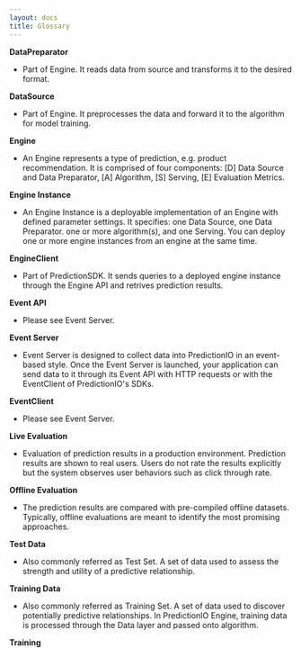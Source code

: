 ```yaml
---
layout: docs
title: Glossary
---
```


**DataPreparator**
- Part of Engine. It reads data from source and transforms it to the desired format.

**DataSource**
- Part of Engine. It preprocesses the data and forward it to the algorithm for model training. 

**Engine**
- An Engine represents a type of prediction, e.g. product recommendation. It is comprised of four components: [D] Data Source and Data Preparator, [A] Algorithm, [S] Serving, [E] Evaluation Metrics. 

**Engine Instance**
- An Engine Instance is a deployable implementation of an Engine with defined parameter settings. It specifies: one Data Source, one Data Preparator. one or more algorithm(s), and one Serving. You can deploy one or more engine instances from an engine at the same time.


**EngineClient**
- Part of PredictionSDK. It sends queries to a deployed engine instance through the Engine API and retrives prediction results. 

**Event API**
- Please see Event Server. 

**Event Server**
- Event Server is designed to collect data into PredictionIO in an event-based style. Once the Event Server is launched, your application can send data to it through its Event API with HTTP requests or with the EventClient of PredictionIO's SDKs.

**EventClient**
- Please see Event Server. 

**Live Evaluation**
- Evaluation of prediction results in a production environment. Prediction results are shown to real users. Users do not rate the results explicitly but the system observes user behaviors such as click through rate. 

**Offline Evaluation**
- The prediction results are compared with pre-compiled offline datasets. Typically, offline evaluations are meant to identify the most 
promising approaches. 

**Test Data** 
- Also commonly referred as Test Set. A set of data used to assess the strength and utility of a predictive relationship. 

**Training Data**
- Also commonly referred as Training Set. A set of data used to discover potentially predictive relationships. In PredictionIO Engine, training data is processed through the Data layer and passed onto algorithm.  


**Training**
